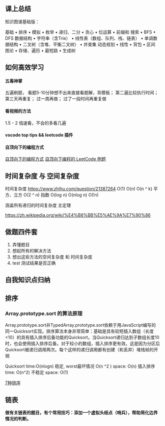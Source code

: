 ## 课上总结

知识图谱基础版：

基础
 • 排序
 • 模拟
 • 枚举
 • 递归、二分
 • 贪心
 • 位运算
 • 前缀和
搜索
 • BFS
 • DFS
数据结构
 • 字符串（含Trie）
 • 线性表（数组、队列、栈、链表）
 • 单调数据结构
 • 二叉树（含堆、平衡二叉树）
 • 并查集
动态规划
 • 线性
 • 背包
 • 区间
图论
 • 存储、遍历
 • 最短路
 • 生成树


## 如何高效学习

#### 五毒神掌

五遍刷题，
看题5-10分钟想不出来直接看题解，背模板；
第二遍比较执行时间；
第三天再重复；
过一周再做；
过了一段时间再重复做

#### 看视频的方法

1.5 - 2 倍速看，不会的多看几遍

#### vscode top tips && leetcode 插件


#### 自顶向下的编程方式
[自顶向下的编程方式](https://markhneedham.com/blog/2008/09/15/clean-code-book-review/)
[自顶向下编程的 LeetCode 例题](https://leetcode-cn.com/problems/valid-palindrome/)

## 时间复杂度 与 空间复杂度

时间复杂度
https://www.zhihu.com/question/21387264
O(1) 
O(n)
O(n ^ k) 平方、立方
O(2 ^ n) 指数
O(log n)
O(nlog n)
O(!n)

涵盖所有递归的时间复杂度 主定理

https://zh.wikipedia.org/wiki/%E4%B8%BB%E5%AE%9A%E7%90%86

## 做题四件套
1. 弄懂题目
2. 想起所有的解决方法
3. 想出这些方法的空间复杂度 和 时间复杂度
4. test 测试结果是否正确


## 自我知识点归纳

## 排序
### Array.prototype.sort 的算法原理

Array.prototype.sort并TypedArray.prototype.sort依赖于用JavaScript编写的同一Quicksort实现。排序算法本身非常简单：基础是具有较短插入数组（长度<10）的具有插入排序后备功能的Quicksort。当Quicksort递归达到子数组长度10时，也会使用插入排序后备。对于较小的数组，插入排序更有效。这是因为分区后Quicksort被递归调用两次。每个这样的递归调用都有创建（和丢弃）堆栈帧的开销

Quicksort time:O(nlogn) 稳定, worst最坏情况 O(n ^2 ) space: O(n)
插入排序 time: O(n^2) 不稳定 space: O(1)

[7种排序](https://blog.csdn.net/hust_lmj/article/details/79058542)

## 链表
**做有关链表的题目，有个常用技巧：添加一个虚拟头结点（哨兵），帮助简化边界情况的判断。**